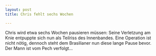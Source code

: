```yaml
---
layout: post
title: Chris fehlt sechs Wochen

---
```


Chris wird etwa sechs Wochen pausieren müssen: Seine Verletzung am Knie entpuppte sich nun als Teilriss des Innenbandes. Eine Operation ist nicht nötig, dennoch steht dem Brasilianer nun diese lange Pause bevor. Der Mann ist vom Pech verfolgt...


